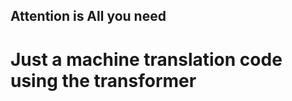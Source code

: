 ## Attention is All you need           
# Just a machine translation code using the transformer                          
               
 
               
       
                        
             













 













